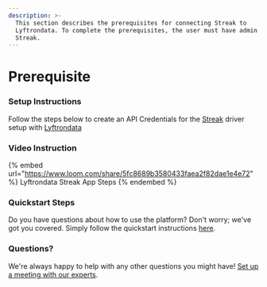 ```yaml
---
description: >-
  This section describes the prerequisites for connecting Streak to
  Lyftrondata. To complete the prerequisites, the user must have admin access to
  Streak.
---
```


# Prerequisite

<mark style="color:blue;"></mark>

### Setup Instructions

Follow the steps below to create an API Credentials for the [Streak](https://www.lyftrondata.com/integration/sales-analytics/streak/) driver setup with [Lyftrondata](https://www.lyftrondata.com)

### Video Instruction

{% embed url="https://www.loom.com/share/5fc8689b3580433faea2f82dae1e4e72" %}
Lyftrondata Streak App Steps
{% endembed %}

### Quickstart Steps

Do you have questions about how to use the platform? Don't worry; we've got you covered. Simply follow the quickstart instructions [here](README.md).

### Questions? <a href="#questions" id="questions"></a>

We're always happy to help with any other questions you might have! [Set up a meeting with our experts](https://www.lyftrondata.com/book-a-meeting/).

